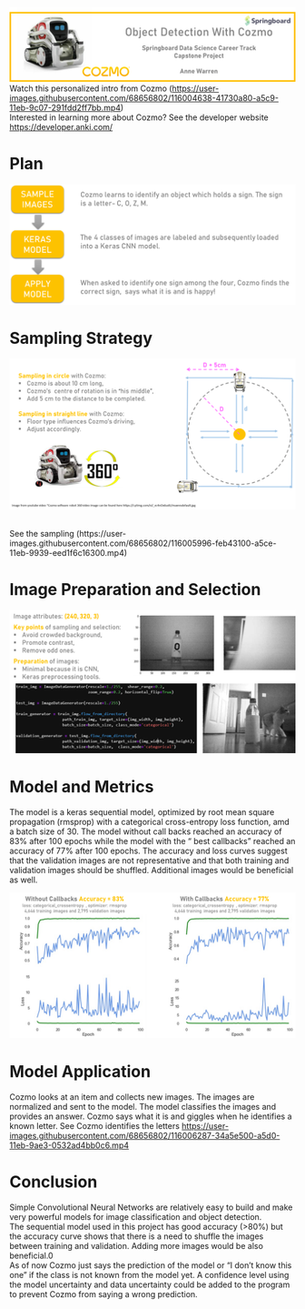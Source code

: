 ![](04_Documentation/Images/cozmoppt.png)
<br>
Watch this personalized intro from Cozmo (https://user-images.githubusercontent.com/68656802/116004638-41730a80-a5c9-11eb-9c07-291fdd2ff7bb.mp4)
<br>
Interested in learning more about Cozmo? See the developer website https://developer.anki.com/
<br>

# Plan

![.](04_Documentation/Images/plan.png)
<br>

# Sampling Strategy

![](04_Documentation/Images/samplingstrategy.png)

<br>
See the sampling (https://user-images.githubusercontent.com/68656802/116005996-feb43100-a5ce-11eb-9939-eed1f6c16300.mp4)

<br>

#  Image Preparation and Selection

![](04_Documentation/Images/imageselection.png)

# Model and Metrics
The model is a keras sequential model, optimized by root mean square propagation (rmsprop) with a categorical cross-entropy loss function, amd a batch size of 30. The model without call backs reached an accuracy of 83% after 100 epochs while the model with the “ best callbacks” reached an accuracy of 77% after 100 epochs. The accuracy and loss curves suggest that the validation images are not representative and that both training and validation images should be shuffled. Additional images would be beneficial as well.

![](04_Documentation/Images/Metrics.png)

# Model Application
Cozmo looks at an item and collects new images. The images are normalized and sent to the model. The model classifies the images and provides an answer. Cozmo says what it is and giggles when he identifies a known letter. 
See Cozmo identifies the letters https://user-images.githubusercontent.com/68656802/116006287-34a5e500-a5d0-11eb-9ae3-0532ad4bb0c6.mp4

# Conclusion
Simple Convolutional Neural Networks are relatively easy to build and make very powerful models for image classification and object detection.
<br>
The sequential model used in this project has good accuracy (>80%) but the accuracy curve shows that there is a need to shuffle the images between training and validation. Adding more images would be also beneficial.0
<br>
As of now Cozmo just says the prediction of the model or “I don’t know this one” if the class is not known from the model yet. A confidence level using the model uncertainty and data uncertainty could be added to the program to prevent Cozmo from saying a wrong prediction.
